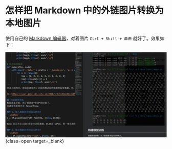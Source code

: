 # 怎样把 Markdown 中的外链图片转换为本地图片

使用自己的 [Markdown 编辑器]( https://github.com/purocean/yn)，对着图片 `Ctrl + Shift + 单击` 就好了。效果如下：

![screen.gif (996.92KiB)](./FILES/how-to-localize-picture-in-markdown.md/20190503192846.screen.gif){class=open target=_blank}

